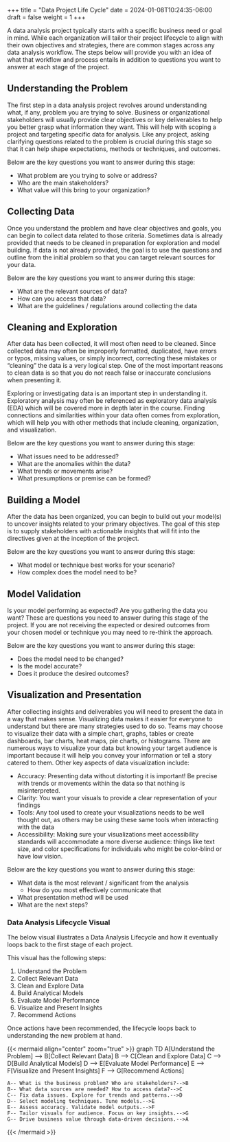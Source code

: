 +++
title = "Data Project Life Cycle"
date = 2024-01-08T10:24:35-06:00
draft = false
weight = 1
+++

A data analysis project typically starts with a specific business need or goal in mind. While each organization will tailor their project lifecycle to align with their own objectives and strategies, there are common stages across any data analysis workflow. The steps below will provide you with an idea of what that workflow and process entails in addition to questions you want to answer at each stage of the project.

## Understanding the Problem

The first step in a data analysis project revolves around understanding what, if any, problem you are trying to solve. Business or organizational stakeholders will usually provide clear objectives or key deliverables to help you better grasp what information they want. This will help with scoping a project and targeting specific data for analysis. Like any project, asking clarifying questions related to the problem is crucial during this stage so that it can help shape expectations, methods or techniques, and outcomes.

Below are the key questions you want to answer during this stage:
- What problem are you trying to solve or address?
- Who are the main stakeholders?
- What value will this bring to your organization?

## Collecting Data

Once you understand the problem and have clear objectives and goals, you can begin to collect data related to those criteria. Sometimes data is already provided that needs to be cleaned in preparation for exploration and model building. If data is not already provided, the goal is to use the questions and outline from the initial problem so that you can target relevant sources for your data.

Below are the key questions you want to answer during this stage:
- What are the relevant sources of data?
- How can you access that data?
- What are the guidelines / regulations around collecting the data

## Cleaning and Exploration

After data has been collected, it will most often need to be cleaned. Since collected data may often be improperly formatted, duplicated, have errors or typos, missing values, or simply incorrect, correcting these mistakes or “cleaning” the data is a very logical step. One of the most important reasons to clean data is so that you do not reach false or inaccurate conclusions when presenting it.

Exploring or investigating data is an important step in understanding it. Exploratory analysis may often be referenced as exploratory data analysis (EDA) which will be covered more in depth later in the course. Finding connections and similarities within your data often comes from exploration, which will help you with other methods that include cleaning, organization, and visualization.

Below are the key questions you want to answer during this stage:
- What issues need to be addressed?
- What are the anomalies within the data?
- What trends or movements arise?
- What presumptions or premise can be formed?

## Building a Model

After the data has been organized, you can begin to build out your model(s) to uncover insights related to your primary objectives. The goal of this step is to supply stakeholders with actionable insights that will fit into the directives given at the inception of the project.

Below are the key questions you want to answer during this stage:
- What model or technique best works for your scenario?
- How complex does the model need to be?

## Model Validation

Is your model performing as expected? Are you gathering the data you want? These are questions you need to answer during this stage of the project. If you are not receiving the expected or desired outcomes from your chosen model or technique you may need to re-think the approach.

Below are the key questions you want to answer during this stage:
- Does the model need to be changed?
- Is the model accurate?
- Does it produce the desired outcomes?

## Visualization and Presentation

After collecting insights and deliverables you will need to present the data in a way that makes sense. Visualizing data makes it easier for everyone to understand but there are many strategies used to do so. Teams may choose to visualize their data with a simple chart, graphs, tables or create dashboards, bar charts, heat maps, pie charts, or histograms. There are numerous ways to visualize your data but knowing your target audience is important because it will help you convey your information or tell a story catered to them. Other key aspects of data visualization include:
- Accuracy: Presenting data without distorting it is important! Be precise with trends or movements within the data so that nothing is misinterpreted.
- Clarity: You want your visuals to provide a clear representation of your findings
- Tools: Any tool used to create your visualizations needs to be well thought out, as others may be using these same tools when interacting with the data
- Accessibility: Making sure your visualizations meet accessibility standards will accommodate a more diverse audience: things like text size, and color specifications for individuals who might be color-blind or have low vision.

Below are the key questions you want to answer during this stage:
- What data is the most relevant / significant from the analysis
    - How do you most effectively communicate that
- What presentation method will be used
- What are the next steps?

### Data Analysis Lifecycle Visual

The below visual illustrates a Data Analysis Lifecycle and how it eventually loops back to the first stage of each project.

This visual has the following steps:

1. Understand the Problem
1. Collect Relevant Data
1. Clean and Explore Data
1. Build Analytical Models
1. Evaluate Model Performance
1. Visualize and Present Insights
1. Recommend Actions

Once actions have been recommended, the lifecycle loops back to understanding the new problem at hand.

{{< mermaid align="center" zoom="true" >}}
graph TD
    A[Understand the Problem] --> B[Collect Relevant Data]
    B --> C[Clean and Explore Data]
    C --> D[Build Analytical Models]
    D --> E[Evaluate Model Performance]
    E --> F[Visualize and Present Insights]
    F --> G[Recommend Actions]

    A-- What is the business problem? Who are stakeholders?-->B
    B-- What data sources are needed? How to access data?-->C
    C-- Fix data issues. Explore for trends and patterns.-->D
    D-- Select modeling techniques. Tune models.-->E 
    E-- Assess accuracy. Validate model outputs.-->F
    F-- Tailor visuals for audience. Focus on key insights.-->G
    G-- Drive business value through data-driven decisions.-->A
{{< /mermaid >}}